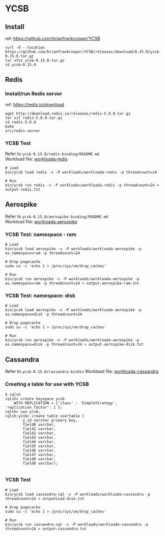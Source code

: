 YCSB
====

Install
-------
ref: <https://github.com/brianfrankcooper/YCSB>
```
curl -O --location https://github.com/brianfrankcooper/YCSB/releases/download/0.15.0/ycsb-0.15.0.tar.gz
tar xfvz ycsb-0.15.0.tar.gz
cd ycsb-0.15.0
```

Redis
-----
### Install/run Redis server   
ref: <https://redis.io/download>
```
wget http://download.redis.io/releases/redis-5.0.0.tar.gz
tar xzf redis-5.0.0.tar.gz
cd redis-5.0.0
make
src/redis-server 
```

### YCSB Test 
Refer to `ycsb-0.15.0/redis-binding/README.md`  
Workload file: [workloada-redis](workloada-redis)
```
# Load
bin/ycsb load redis -s -P workloads/workloada-redis -p threadcount=24

# Run
bin/ycsb run redis -s -P workloads/workloada-redis -p threadcount=24 > output-redis.txt
```

Aerospike
---------
Refer to `ycsb-0.15.0/aerospike-binding/README.md`  
Workload file: [workloada-aerospike](workloada-aerospike)

### YCSB Test: namespace - ram
```
# Load
bin/ycsb load aerospike -s -P workloads/workloada-aerospike -p as.namespace=ram -p threadcount=24

# Drop pagecache
sudo su -c 'echo 1 > /proc/sys/vm/drop_caches'

# Run
bin/ycsb run aerospike -s -P workloads/workloada-aerospike -p as.namespace=ram -p threadcount=24 > output-aerospike-ram.txt
```

### YCSB Test: namespace: disk
```
# Load
bin/ycsb load aerospike -s -P workloads/workloada-aerospike -p as.namespace=disk -p threadcount=24

# Drop pagecache
sudo su -c 'echo 1 > /proc/sys/vm/drop_caches'

# Run
bin/ycsb run aerospike -s -P workloads/workloada-aerospike -p as.namespace=disk -p threadcount=24 > output-aerospike-disk.txt
```

Cassandra
---------
Refer to `ycsb-0.15.0/cassandra-bindin`
Workload file: [workloada-cassandra](workloada-cassandra)

### Creating a table for use with YCSB  
```
$ cqlsh
cqlsh> create keyspace ycsb
    WITH REPLICATION = {'class' : 'SimpleStrategy', 'replication_factor': 1 };
cqlsh> use ycsb;
cqlsh:ycsb> create table usertable (
        y_id varchar primary key,
        field0 varchar,
        field1 varchar,
        field2 varchar,
        field3 varchar,
        field4 varchar,
        field5 varchar,
        field6 varchar,
        field7 varchar,
        field8 varchar,
        field9 varchar); 


```

### YCSB Test
```
# Load
bin/ycsb load cassandra-cql -s -P workloads/workloada-cassandra -p threadcount=24 > outputLoad-disk.txt

# Drop pagecache
sudo su -c 'echo 1 > /proc/sys/vm/drop_caches'

# Run
bin/ycsb run cassandra-cql -s -P workloads/workloada-cassandra -p threadcount=24 > output-cassandra.txt
```
